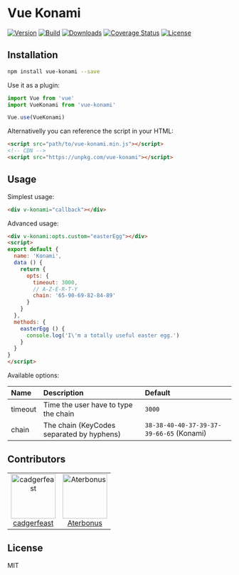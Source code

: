 # Vue Konami

[![Version](https://badge.fury.io/js/vue-konami.svg)](https://www.npmjs.com/package/vue-konami)
[![Build](https://travis-ci.org/cadgerfeast/vue-konami.svg?branch=master)](https://travis-ci.org/cadgerfeast/vue-konami)
[![Downloads](https://img.shields.io/npm/dt/vue-konami.svg)](https://www.npmjs.com/package/vue-konami)
[![Coverage Status](https://coveralls.io/repos/github/cadgerfeast/vue-konami/badge.svg?branch=master)](https://coveralls.io/github/cadgerfeast/vue-konami?branch=master)
[![License](https://img.shields.io/npm/l/vue-konami.svg)](https://github.com/cadgerfeast/vue-konami/blob/master/LICENSE)

## Installation

``` bash
npm install vue-konami --save
```

Use it as a plugin:

``` javascript
import Vue from 'vue'
import VueKonami from 'vue-konami'

Vue.use(VueKonami)
```

Alternativelly you can reference the script in your HTML:

``` html
<script src="path/to/vue-konami.min.js"></script>
<!-- CDN -->
<script src="https://unpkg.com/vue-konami"></script>
```

## Usage

Simplest usage:

``` html
<div v-konami="callback"></div>
```

Advanced usage:

``` html
<div v-konami:opts.custom="easterEgg"></div>
<script>
export default {
  name: 'Konami',
  data () {
    return {
      opts: {
        timeout: 3000,
        // A-Z-E-R-T-Y
        chain: '65-90-69-82-84-89'
      }
    }
  },
  methods: {
    easterEgg () {
      console.log('I\'m a totally useful easter egg.')
    }
  }
}
</script>
```

Available options:

| Name     | Description                               | Default                                  |
|:---------|:------------------------------------------|:-----------------------------------------|
| timeout  | Time the user have to type the chain      | `3000`                                   |
| chain    | The chain (KeyCodes separated by hyphens) | `38-38-40-40-37-39-37-39-66-65` (Konami) |

## Contributors

<table>
  <tbody>
    <tr>
      <td align="center">
        <a href="https://github.com/cadgerfeast">
          <img src="https://github.com/cadgerfeast.png?size=100" alt="cadgerfeast" width="100px">
          <br/>
          <span>cadgerfeast</span>
        </a>
      </td>
      <td align="center">
        <a href="https://github.com/Aterbonus">
          <img src="https://github.com/Aterbonus.png?size=100" alt="Aterbonus" width="100px">
          <br/>
          <span>Aterbonus</span>
        </a>
      </td>
    </tr>
  </tbody>
</table>

## License

MIT
